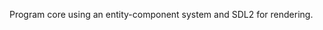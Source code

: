 Program core using an entity-component system and SDL2 for rendering.

<!--
## Dependencies
```
sudo apt-get install libxml2-dev zlib1g-dev
sudo apt-get install libsdl2-dev libsdl2-image-dev libsdl2-ttf-dev libsdl2-mixer-dev
```

## Build
```
make
./bin
```
otherwise, open in code::blocks the premade project file and just rebuild it.
-->